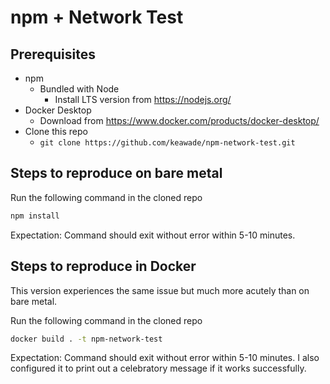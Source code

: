 # npm + Network Test

## Prerequisites

- npm
  - Bundled with Node
    - Install LTS version from <https://nodejs.org/>
- Docker Desktop
  - Download from <https://www.docker.com/products/docker-desktop/>
- Clone this repo
  - `git clone https://github.com/keawade/npm-network-test.git`

## Steps to reproduce on bare metal

Run the following command in the cloned repo

```bash
npm install
```

Expectation: Command should exit without error within 5-10 minutes.

## Steps to reproduce in Docker

This version experiences the same issue but much more acutely than on bare
metal.

Run the following command in the cloned repo

```bash
docker build . -t npm-network-test
```

Expectation: Command should exit without error within 5-10 minutes. I also
configured it to print out a celebratory message if it works successfully.
